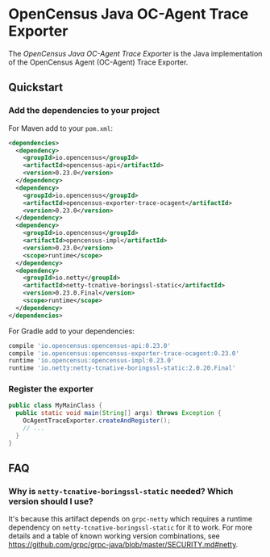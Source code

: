 # OpenCensus Java OC-Agent Trace Exporter

The *OpenCensus Java OC-Agent Trace Exporter* is the Java implementation of the OpenCensus Agent
(OC-Agent) Trace Exporter.

## Quickstart

### Add the dependencies to your project

For Maven add to your `pom.xml`:
```xml
<dependencies>
  <dependency>
    <groupId>io.opencensus</groupId>
    <artifactId>opencensus-api</artifactId>
    <version>0.23.0</version>
  </dependency>
  <dependency>
    <groupId>io.opencensus</groupId>
    <artifactId>opencensus-exporter-trace-ocagent</artifactId>
    <version>0.23.0</version>
  </dependency>
  <dependency>
    <groupId>io.opencensus</groupId>
    <artifactId>opencensus-impl</artifactId>
    <version>0.23.0</version>
    <scope>runtime</scope>
  </dependency>
  <dependency>
    <groupId>io.netty</groupId>
    <artifactId>netty-tcnative-boringssl-static</artifactId>
    <version>0.23.0.Final</version>
    <scope>runtime</scope>
  </dependency>
</dependencies>
```

For Gradle add to your dependencies:
```groovy
compile 'io.opencensus:opencensus-api:0.23.0'
compile 'io.opencensus:opencensus-exporter-trace-ocagent:0.23.0'
runtime 'io.opencensus:opencensus-impl:0.23.0'
runtime 'io.netty:netty-tcnative-boringssl-static:2.0.20.Final'
```

### Register the exporter

```java
public class MyMainClass {
  public static void main(String[] args) throws Exception {
    OcAgentTraceExporter.createAndRegister();
    // ...
  }
}
```

## FAQ

### Why is `netty-tcnative-boringssl-static` needed? Which version should I use?

It's because this artifact depends on `grpc-netty` which requires a runtime dependency on `netty-tcnative-boringssl-static`
for it to work. For more details and a table of known working version combinations, see
https://github.com/grpc/grpc-java/blob/master/SECURITY.md#netty.
